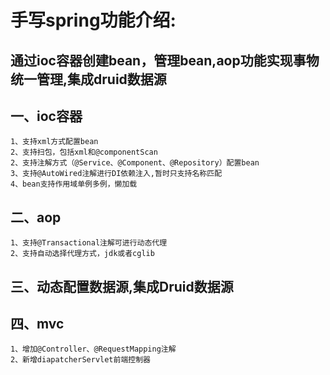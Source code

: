 # 手写spring功能介绍:
## 通过ioc容器创建bean，管理bean,aop功能实现事物统一管理,集成druid数据源
## 一、ioc容器
    1、支持xml方式配置bean
    2、支持扫包，包括xml和@componentScan
    2、支持注解方式（@Service、@Component、@Repository）配置bean
    3、支持@AutoWired注解进行DI依赖注入,暂时只支持名称匹配
    4、bean支持作用域单例多例，懒加载
## 二、aop
    1、支持@Transactional注解可进行动态代理
    2、支持自动选择代理方式，jdk或者cglib
## 三、动态配置数据源,集成Druid数据源
## 四、mvc
    1、增加@Controller、@RequestMapping注解
    2、新增diapatcherServlet前端控制器
